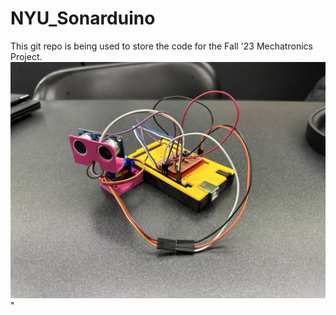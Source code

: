# NYU_Sonarduino

This git repo is being used to store the code for the Fall '23 Mechatronics Project.
<br/><img src='/SonarDuino.jpg'>"
